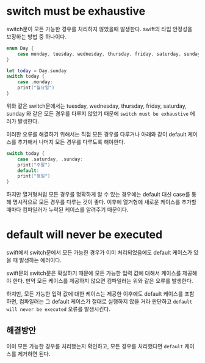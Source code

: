 # switch must be exhaustive

switch문이 모든 가능한 경우를 처리하지 않았을때 발생한다.
swift의 타입 안정성을 보장하는 방법 중 하나이다.

```swift
enum Day {
    case monday, tuesday, wednesday, thursday, friday, saturday, sunday
}

let today = Day.sunday
switch today {
    case .monday:
    print("월요일")
}
```

위와 같은 switch문에서는 tuesday, wednesday, thursday, friday, saturday, sunday 와 같은 모든 경우를 다루지 않았기 때문에 `switch must be exhaustive` 에러가 발생한다.

이러한 오류를 해결하기 위해서는 직접 모든 경우를 다루거나 아래와 같이 default 케이스를 추가해서 나머지 모든 경우를 다루도록 해야한다.

```swift
switch today {
    case .saturday, .sunday:
    print("주말")
    default:
    print("평일")
}
```

하지만 열거형처럼 모든 경우를 명확하게 알 수 있는 경우에는 default 대신 case를 통해 명시적으로 모든 경우를 다루는 것이 좋다.
이후에 열거형에 새로운 케이스를 추가할 때마다 컴파일러가 누락된 케이스를 알려주기 때문이다.

# default will never be executed

swift에서 switch문에서 모든 가능한 경우가 이미 처리되었음에도 default 케이스가 있을 때 발생하는 에러이다.

swift문의 switch문은 확실하기 때문에 모든 가능한 입력 값에 대해서 케이스를 제공해야 한다.
만약 모든 케이스를 제공하지 않으면 컴파일러는 위와 같은 오류를 발생한다.

하지만, 모든 가능한 입력 값에 대한 케이스는 제공한 이후에도 default 케이스를 포함하면, 컴파일러는 그 default 케이스가 절대로 실행하지 않을 거라 판단하고 `default will never be executed` 오류를 발생시킨다.

## 해결방안

이미 모든 가능한 경우를 처리했는지 확인하고, 모든 경우를 처리했다면 `default` 케이스를 제거하면 된다.

